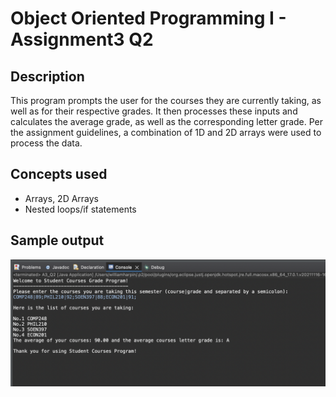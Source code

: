 # Object Oriented Programming I - Assignment3 Q2

## Description
This program prompts the user for the courses they are currently taking, as well as for their respective grades. It then processes these inputs and calculates the average grade, as well as the corresponding letter grade. Per the assignment guidelines, a combination of 1D and 2D arrays were used to process the data.

## Concepts used
- Arrays, 2D Arrays
- Nested loops/if statements

## Sample output
![Sample Output](https://raw.githubusercontent.com/WilliamHarpin/object-oriented-programming-I-A3Q2/main/screenshotA3Q2/Screen%20Shot%202022-11-10%20at%208.34.00%20PM.png)

